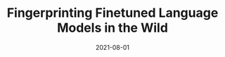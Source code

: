 ---
layout: publications
date: 2021-08-01
title: Fingerprinting Finetuned Language Models in the Wild
venue: 59<sup>th</sup> Annual Meeting of the Association for Computational Linguistics (Findings), 2021 (<b>ACL</b>)
authors: <u>Nirav Diwan</u>, Tanmoy Chakraborty, Zubair Shafiq
paper: acl_2021.pdf
slides: 
poster: 
tldr: Developed a LLM based classifer to fingerprint AI-generated text to the Fine-tuned Language Model.
link: "https://aclanthology.org/2021.findings-acl.409"
code: "https://github.com/LCS2-IIITD/ACL-FFLM"
---